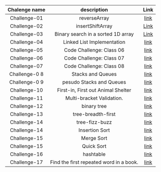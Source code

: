 

|     Chalenge name 	      |           description 	            |                                                     Link 	                                                     |   	
|:------------------------:|:----------------------------------:|:--------------------------------------------------------------------------------------------------------------:|	
| Challenge-01           	 |            reverseArray            |      [ link](https://github.com/Mohd-saqr/data-structures-and-algorithms/tree/main/Java/Challenge-01)   	      |   		
|  Challenge-02        	   |      insertShiftArray      	       | [Link](https://github.com/Mohd-saqr/data-structures-and-algorithms/blob/main/Java/Challenge-02/Reademe.md)   	 |   	
|   Challenge-03      	    | Binary search in a sorted 1D array |        	[Link](https://github.com/Mohd-saqr/data-structures-and-algorithms/blob/main/Java/Challenge-03)        |
| Challenge-04           	 |     Linked List Implementation     |        [ link](https://github.com/Mohd-saqr/data-structures-and-algorithms/tree/main/Java/Challenge-04)        | 
| Challenge-05           	 |      Code Challenge: Class 06      |        [ link](https://github.com/Mohd-saqr/data-structures-and-algorithms/tree/main/Java/Challenge-05)        | 
| Challenge-06           	 |      Code Challenge: Class 07      |        [ link](https://github.com/Mohd-saqr/data-structures-and-algorithms/tree/main/Java/Challenge-06)        | 
| Challenge-07           	 |      Code Challenge: Class 08      |        [ link](https://github.com/Mohd-saqr/data-structures-and-algorithms/tree/main/Java/Challenge-07)        | 
| Challenge-0 8          	 |         Stacks and Queues          |        [ link](https://github.com/Mohd-saqr/data-structures-and-algorithms/tree/main/Java/Challenge-08)        |
| Challenge-0 9          	 |      pesudo Stacks and Queues      |        [ link](https://github.com/Mohd-saqr/data-structures-and-algorithms/tree/main/Java/Challenge-09)        |
| Challenge-10          	  | First-in, First out Animal Shelter |       [ link](https://github.com/Mohd-saqr/data-structures-and-algorithms/tree/main/Java/Challenge-010)        |
|  Challenge-11        	   |     Multi-bracket Validation.      |        [ link](https://github.com/Mohd-saqr/data-structures-and-algorithms/tree/main/Java/Challenge-11)        |
|  Challenge-12        	   |            binary tree             |        [ link](https://github.com/Mohd-saqr/data-structures-and-algorithms/tree/main/Java/Challenge-12)        |
|  Challenge-13        	   |         tree-breadth-first         |        [ link](https://github.com/Mohd-saqr/data-structures-and-algorithms/tree/main/Java/Challenge-12)        |
|  Challenge-14        	   |           tree-fizz-buzz           |        [ link](https://github.com/Mohd-saqr/data-structures-and-algorithms/tree/main/Java/Challenge-12)        |
|  Challenge-14        	   |           Insertion Sort           |        [ link](https://github.com/Mohd-saqr/data-structures-and-algorithms/tree/main/Java/Challenge-13)        |
|  Challenge-15        	   |             Merge Sort             |        [ link](https://github.com/Mohd-saqr/data-structures-and-algorithms/tree/main/Java/Challenge-14)        |
|  Challenge-15        	   |             Quick Sort             |        [ link](https://github.com/Mohd-saqr/data-structures-and-algorithms/tree/main/Java/Challenge-15)        |
|  Challenge-16        	   |             hashtable              |        [ link](https://github.com/Mohd-saqr/data-structures-and-algorithms/tree/main/Java/Challenge-16)        |
|  Challenge-17        	   |             Find the first repeated word in a book.   |        [ link](https://github.com/Mohd-saqr/data-structures-and-algorithms/tree/main/Java/Challenge-16)        |

